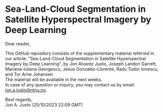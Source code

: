 # Sea-Land-Cloud Segmentation in Satellite Hyperspectral Imagery by Deep Learning

Dear reader, 

This GitHub repository consists of the supplementary material referred in our article: "Sea-Land-Cloud Segmentation in Satellite Hyperspectral Imagery by Deep Learning", by Jon Alvarez Justo, Joseph Landon Garrett, Mariana-Iuliana Georgescu, Jesus Gonzalez-Llorente, Radu Tudor Ionescu, and Tor Arne Johansen. <br>
The material will be available in the next weeks. <br>
In case of any question or inquiry, you may contact us by email: jon.a.justo@ntnu.no.

Best regards, <br>
Jon A. Justo (25/10/2023 22:09 GMT)

